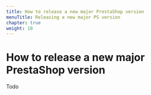 ```yaml
---
title: How to release a new major PrestaShop version
menuTitle: Releasing a new major PS version
chapter: true
weight: 10
---
```


# How to release a new major PrestaShop version

Todo